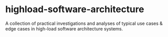 # highload-software-architecture

A collection of practical investigations and analyses of typical use cases & edge cases in high-load software architecture systems.
